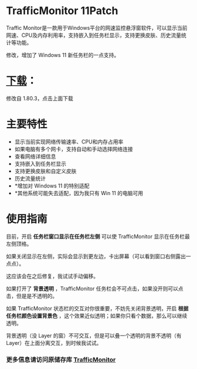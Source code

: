 ﻿# TrafficMonitor 11Patch
Traffic Monitor是一款用于Windows平台的网速监控悬浮窗软件，可以显示当前网速、CPU及内存利用率，支持嵌入到任务栏显示，支持更换皮肤、历史流量统计等功能。

修改，增加了 Windows 11 新任务栏的一点支持。

# [下载](https://github.com/ZetaSp/TrafficMonitor/releases/latest)：

修改自 1.80.3，点击上面下载

# 主要特性
* 显示当前实现网络传输速率、CPU和内存占用率
* 如果电脑有多个网卡，支持自动和手动选择网络连接
* 查看网络详细信息
* 支持嵌入到任务栏显示
* 支持更换皮肤和自定义皮肤
* 历史流量统计
* *增加对 Windows 11 的特别适配
* *其他系统可能失去适配，因为我只有 Win 11 的电脑可用

# 使用指南

目前，开启 **任务栏窗口显示在任务栏左侧** 可以使 TrafficMonitor 显示在任务栏最左侧顶格。

如果关闭显示在左侧，实际会显示到更左边，卡出屏幕（可以看到窗口右侧露出一点点）。

这应该会在之后修复，我试试手动偏移。

如果打开了 **背景透明** ，TrafficMonitor 任务栏会不可点击，如果没开则可以点击，但是是不透明的。

如果 TrafficMonitor 状态栏的交互对你很重要，不妨先关闭背景透明，开启 **根据任务栏颜色设置背景色** ，这个效果近似透明；如果你只看个数据，那么可以继续透明。

背景透明（没 Layer 的窗）不可交互，但是可以叠一个透明的背景不透明（有 Layer）在上面分离交互，到时候我试试。

### 更多信息请访问原储存库 [TrafficMonitor](https://github.com/zhongyang219/TrafficMonitor)
